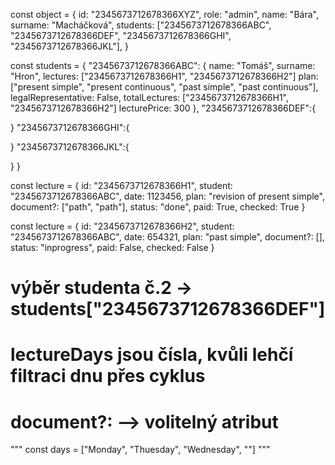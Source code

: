 const object = {
  id: "2345673712678366XYZ",
  role: "admin",
  name: "Bára",
  surname:  "Macháčková",
  students: ["2345673712678366ABC", "2345673712678366DEF", "2345673712678366GHI", "2345673712678366JKL"],
}

const students = {
    "2345673712678366ABC": {
    name: "Tomáš",
    surname:  "Hron",
    lectures: ["2345673712678366H1", "2345673712678366H2"]
    plan: ["present simple", "present continuous", "past simple", "past continuous"],
    legalRepresentative: False,
    totalLectures:  ["2345673712678366H1", "2345673712678366H2"]
    lecturePrice: 300
  },
  "2345673712678366DEF":{
  
  }
  "2345673712678366GHI":{
  
  }
  "2345673712678366JKL":{
  
  }
}

const lecture = {
  id: "2345673712678366H1",
  student: "2345673712678366ABC",
  date: 1123456,
  plan: "revision of present simple", 
  document?:  ["path", "path"],
  status:  "done",
  paid: True,
  checked: True
}

const lecture = {
  id: "2345673712678366H2",
  student: "2345673712678366ABC",
  date: 654321,
  plan: "past simple", 
  document?: [],
  status: "inprogress",
  paid: False,
  checked: False
}

# výběr studenta č.2 -> students["2345673712678366DEF"]
# lectureDays jsou čísla, kvůli lehčí filtraci dnu přes cyklus 
# document?: --> volitelný atribut

"""
const days = ["Monday", "Thuesday", "Wednesday", ""]
"""
